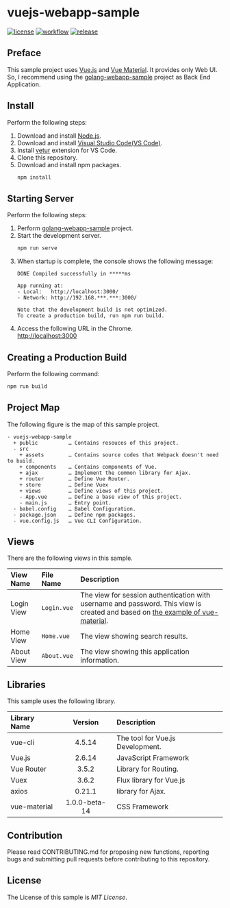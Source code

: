 # vuejs-webapp-sample

[![license](https://img.shields.io/github/license/ybkuroki/vuejs-webapp-sample?style=for-the-badge)](https://github.com/ybkuroki/vuejs-webapp-sample/blob/master/LICENSE)
[![workflow](https://img.shields.io/github/workflow/status/ybkuroki/vuejs-webapp-sample/check?label=check&style=for-the-badge&logo=github)](https://github.com/ybkuroki/vuejs-webapp-sample/actions?query=workflow%3Acheck)
[![release](https://img.shields.io/github/release/ybkuroki/vuejs-webapp-sample?style=for-the-badge&logo=github)](https://github.com/ybkuroki/vuejs-webapp-sample/releases)

## Preface
This sample project uses [Vue.js](https://vuejs.org/index.html) and [Vue Material](https://vuematerial.io/). It provides only Web UI. So, I recommend using the [golang-webapp-sample](https://github.com/ybkuroki/golang-webapp-sample) project as Back End Application.

## Install
Perform the following steps:
1. Download and install [Node.js](https://nodejs.org/en/).
1. Download and install [Visual Studio Code(VS Code)](https://code.visualstudio.com/).
1. Install [vetur](https://github.com/vuejs/vetur) extension for VS Code.
1. Clone this repository.
1. Download and install npm packages.
    ```bash
    npm install
    ```

## Starting Server
Perform the following steps:
1. Perform [golang-webapp-sample](https://github.com/ybkuroki/golang-webapp-sample) project.
1. Start the development server.
    ```bash
    npm run serve
    ```
1. When startup is complete, the console shows the following message:
    ```
    DONE Compiled successfully in *****ms
    
    App running at:
    - Local:   http://localhost:3000/
    - Network: http://192.168.***.***:3000/
    
    Note that the development build is not optimized.
    To create a production build, run npm run build.
    ```
1. Access the following URL in the Chrome.  
[http://localhost:3000](http://localhost:3000)

## Creating a Production Build
Perform the following command:
```bash
npm run build
```

## Project Map
The following figure is the map of this sample project.

```
- vuejs-webapp-sample
  + public          … Contains resouces of this project.
  - src
    + assets        … Contains source codes that Webpack doesn't need to build.
    + components    … Contains components of Vue.
    + ajax          … Implement the common library for Ajax.
    + router        … Define Vue Router.
    + store         … Define Vuex
    + views         … Define views of this project.
    - App.vue       … Define a base view of this project.
    - main.js       … Entry point.
  - babel.config    … Babel Configuration.
  - package.json    … Define npm packages.
  - vue.config.js   … Vue CLI Configuration.
```

## Views
There are the following views in this sample.

|View Name|File Name|Description|
|:---|:---|:---|
|Login View|``Login.vue``|The view for session authentication with username and password. This view is created and based on [the example of vue-material](https://github.com/vuematerial/examples).|
|Home View|``Home.vue``|The view showing search results.|
|About View|``About.vue``|The view showing this application information.|

## Libraries
This sample uses the following library.

|Library Name|Version|Description|
|:---|:---:|:---|
|vue-cli|4.5.14|The tool for Vue.js Development.|
|Vue.js|2.6.14|JavaScript Framework|
|Vue Router|3.5.2|Library for Routing.|
|Vuex|3.6.2|Flux library for Vue.js|
|axios|0.21.1|library for Ajax.|
|vue-material|1.0.0-beta-14|CSS Framework|

## Contribution
Please read CONTRIBUTING.md for proposing new functions, reporting bugs and submitting pull requests before contributing to this repository.

## License
The License of this sample is *MIT License*.

